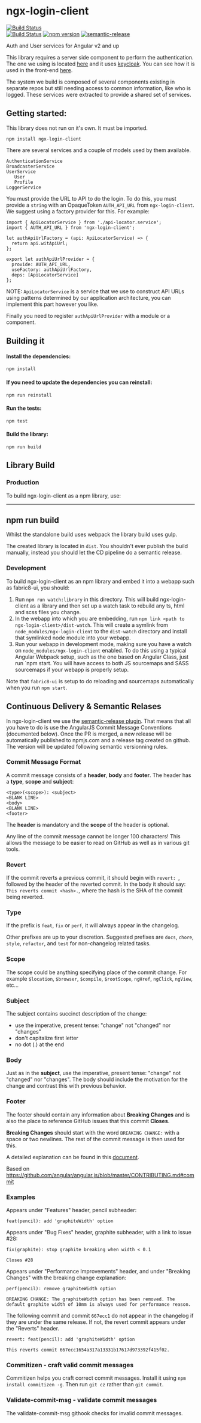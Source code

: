 # ngx-login-client

[![Build Status](https://ci.centos.org/buildStatus/icon?job=devtools-ngx-login-client-npm-publish-build-master)](https://ci.centos.org/view/Devtools/job/devtools-ngx-login-client-npm-publish-build-master/)  
[![Build Status](https://jenkins.cd.test.fabric8.io/job/fabric8-ui/job/ngx-login-client/job/master/)](https://jenkins.cd.test.fabric8.io/job/fabric8-ui/job/ngx-login-client/job/master/) 
[![npm version](https://badge.fury.io/js/ngx-login-client.svg)](https://badge.fury.io/js/ngx-login-client) 
[![semantic-release](https://img.shields.io/badge/%20%20%F0%9F%93%A6%F0%9F%9A%80-semantic--release-e10079.svg)](https://github.com/semantic-release/semantic-release) 

Auth and User services for Angular v2 and up

This library requires a server side component to perform the authentication. The one we 
using is located [here](https://github.com/almighty/almighty-core) and it uses 
[keycloak](https://github.com/keycloak/keycloak). You can see how it is used in the 
front-end [here](https://github.com/fabric8io/fabric8-ui).

The system we build is composed of several components existing in separate repos but
still needing access to common information, like who is logged. These services were 
extracted to provide a shared set of services. 

## Getting started:

This library does not run on it's own. It must be imported. 

`npm install ngx-login-client`

There are several services and a couple of models used by them available.  

    AuthenticationService    
    BroadcasterService    
    UserService    
       User
       Profile     
    LoggerService
  
You must provide the URL to API to do the login. To do this, you must provide 
a `string` with an OpaqueToken `AUTH_API_URL` from `ngx-login-client`. We suggest using a
factory provider for this. For example:

````
import { ApiLocatorService } from './api-locator.service';
import { AUTH_API_URL } from 'ngx-login-client';

let authApiUrlFactory = (api: ApiLocatorService) => {
  return api.witApiUrl;
};

export let authApiUrlProvider = {
  provide: AUTH_API_URL,
  useFactory: authApiUrlFactory,
  deps: [ApiLocatorService]
};
````

NOTE: `ApiLocatorService` is a service that we use to construct API URLs using patterns determined
by our application architecture, you can implement this part however you like.

Finally you need to register `authApiUrlProvider` with a module or a component.
 

## Building it 
 
#### Install the dependencies:
 
 `npm install`
 
#### If you need to update the dependencies you can reinstall:
 
 `npm run reinstall`
 
#### Run the tests:
 
 `npm test`
 
#### Build the library:
 
 `npm run build`
 
## Library Build

### Production

To build ngx-login-client as a npm library, use:

----
npm run build
----

Whilst the standalone build uses webpack the library build uses gulp.

The created library is located in `dist`. You shouldn't ever publish the
build manually, instead you should let the CD pipeline do a semantic release.

### Development

To build ngx-login-client as an npm library and embed it into a webapp such as
fabric8-ui, you should:

1. Run `npm run watch:library` in this directory. This will build ngx-login-client as
a library and then set up a watch task to rebuild any ts, html and scss files you
change.
2. In the webapp into which you are embedding, run `npm link <path to ngx-login-client>/dist-watch`.
This will create a symlink from `node_modules/ngx-login-client` to the `dist-watch` directory
and install that symlinked node module into your webapp.
3. Run your webapp in development mode, making sure you have a watch on `node_modules/ngx-login-client`
enabled. To do this using a typical Angular Webpack setup, such as the one based on Angular Class,
just run `npm start. You will have access to both JS sourcemaps and SASS sourcemaps if your webapp
is properly setup.

Note that `fabric8-ui` is setup to do reloading and sourcemaps automatically when you
run `npm start`.


## Continuous Delivery & Semantic Relases

In ngx-login-client we use the [semantic-release plugin](https://github.com/semantic-release/semantic-release). That means 
that all you have to do is use the AngularJS Commit Message Conventions (documented below). Once the PR is merged, a new release will be automatically published to npmjs.com and a release tag
created on github. The version will be updated following semantic versionning rules.

### Commit Message Format

A commit message consists of a **header**, **body** and **footer**.  The header has a **type**, **scope** and **subject**:

```
<type>(<scope>): <subject>
<BLANK LINE>
<body>
<BLANK LINE>
<footer>
```

The **header** is mandatory and the **scope** of the header is optional.

Any line of the commit message cannot be longer 100 characters! This allows the message to be easier
to read on GitHub as well as in various git tools.

### Revert

If the commit reverts a previous commit, it should begin with `revert: `, followed by the header of the reverted commit. In the body it should say: `This reverts commit <hash>.`, where the hash is the SHA of the commit being reverted.

### Type

If the prefix is `feat`, `fix` or `perf`, it will always appear in the changelog.

Other prefixes are up to your discretion. Suggested prefixes are `docs`, `chore`, `style`, `refactor`, and `test` for non-changelog related tasks.

### Scope

The scope could be anything specifying place of the commit change. For example `$location`,
`$browser`, `$compile`, `$rootScope`, `ngHref`, `ngClick`, `ngView`, etc...

### Subject

The subject contains succinct description of the change:

* use the imperative, present tense: "change" not "changed" nor "changes"
* don't capitalize first letter
* no dot (.) at the end

### Body

Just as in the **subject**, use the imperative, present tense: "change" not "changed" nor "changes".
The body should include the motivation for the change and contrast this with previous behavior.

### Footer

The footer should contain any information about **Breaking Changes** and is also the place to
reference GitHub issues that this commit **Closes**.

**Breaking Changes** should start with the word `BREAKING CHANGE:` with a space or two newlines. The rest of the commit message is then used for this.

A detailed explanation can be found in this [document][commit-message-format].

Based on https://github.com/angular/angular.js/blob/master/CONTRIBUTING.md#commit

[commit-message-format]: https://docs.google.com/document/d/1QrDFcIiPjSLDn3EL15IJygNPiHORgU1_OOAqWjiDU5Y/edit#


### Examples

Appears under "Features" header, pencil subheader:

```
feat(pencil): add 'graphiteWidth' option
```

Appears under "Bug Fixes" header, graphite subheader, with a link to issue #28:

```
fix(graphite): stop graphite breaking when width < 0.1

Closes #28
```

Appears under "Performance Improvements" header, and under "Breaking Changes" with the breaking change explanation:

```
perf(pencil): remove graphiteWidth option

BREAKING CHANGE: The graphiteWidth option has been removed. The default graphite width of 10mm is always used for performance reason.
```

The following commit and commit `667ecc1` do not appear in the changelog if they are under the same release. If not, the revert commit appears under the "Reverts" header.

```
revert: feat(pencil): add 'graphiteWidth' option

This reverts commit 667ecc1654a317a13331b17617d973392f415f02.
```

### Commitizen - craft valid commit messages

Commitizen helps you craft correct commit messages. Install it using `npm install commitizen -g`. Then run `git cz` rather than `git commit`.

### Validate-commit-msg - validate commit messages

The validate-commit-msg githook checks for invalid commit messages.
